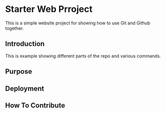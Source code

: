 # Starter Web Prroject

This is a simple website project for showing how to use Git and Github together.

## Introduction

This is example showing different parts of the  repo and various commands.

## Purpose

## Deployment

## How To Contribute